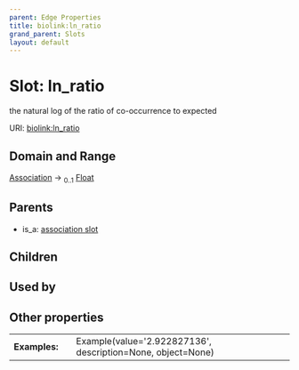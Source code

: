 ```yaml
---
parent: Edge Properties
title: biolink:ln_ratio
grand_parent: Slots
layout: default
---
```


# Slot: ln_ratio


the natural log of the ratio of co-occurrence to expected

URI: [biolink:ln_ratio](https://w3id.org/biolink/vocab/ln_ratio)

## Domain and Range

[Association](Association.md) ->  <sub>0..1</sub> [Float](types/Float.md)

## Parents

 *  is_a: [association slot](association_slot.md)

## Children


## Used by


## Other properties

|  |  |  |
| --- | --- | --- |
| **Examples:** | | Example(value='2.922827136', description=None, object=None) |

